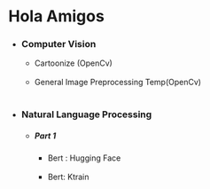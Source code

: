 # Hola Amigos <br>
<ul>
<li><h3><b>Computer Vision</b></h3>
<ul><li>Cartoonize (OpenCv)</li><br>
<li>General Image Preprocessing Temp(OpenCv)</li><br>
</ul>
</li>
<li><h3><b>Natural Language Processing</b></h3>
<ul><li><h5>Part 1</h5>
<ul><li>Bert : Hugging Face</li><br><li>Bert: Ktrain</li><br></ul>
</li>
</ul>
</li>
</ul>
